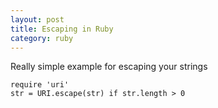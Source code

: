 ```yaml
---
layout: post
title: Escaping in Ruby
category: ruby
---
```


Really simple example for escaping your strings

    require 'uri'
    str = URI.escape(str) if str.length > 0
